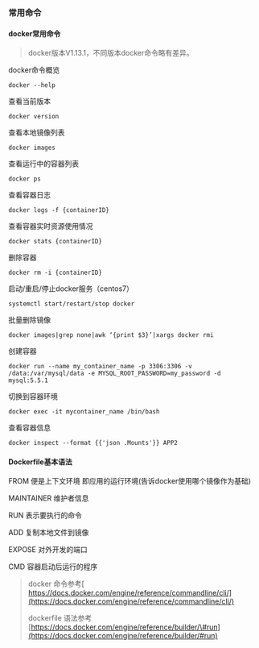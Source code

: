 ### 常用命令

#### docker常用命令

> docker版本V1.13.1，不同版本docker命令略有差异。

docker命令概览

```
docker --help
```

查看当前版本

```
docker version
```

查看本地镜像列表

```
docker images
```

查看运行中的容器列表

```
docker ps
```

查看容器日志

```
docker logs -f {containerID}
```

查看容器实时资源使用情况

```
docker stats {containerID}
```

删除容器

```
docker rm -i {containerID}
```

启动/重启/停止docker服务（centos7）

```
systemctl start/restart/stop docker
```

批量删除镜像

`docker images|grep none|awk ‘{print $3}’|xargs docker rmi`

创建容器

`docker run --name my_container_name -p 3306:3306 -v /data:/var/mysql/data -e MYSQL_ROOT_PASSWORD=my_password -d mysql:5.5.1`

切换到容器环境

`docker exec -it mycontainer_name /bin/bash`

查看容器信息

`docker inspect --format {{'json .Mounts'}} APP2`

#### 

#### Dockerfile基本语法

FROM 便是上下文环境 即应用的运行环境\(告诉docker使用哪个镜像作为基础\)

MAINTAINER 维护者信息

RUN 表示要执行的命令

ADD 复制本地文件到镜像

EXPOSE 对外开发的端口

CMD 容器启动后运行的程序



> docker 命令参考[ https://docs.docker.com/engine/reference/commandline/cli/](https://docs.docker.com/engine/reference/commandline/cli/)
>
> dockerfile 语法参考 [https://docs.docker.com/engine/reference/builder/\#run](https://docs.docker.com/engine/reference/builder/#run)



